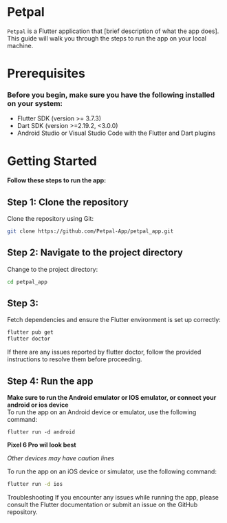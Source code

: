 # Petpal
`Petpal` is a Flutter application that [brief description of what the app does]. This guide will walk you through the steps to run the app on your local machine.

# Prerequisites
### Before you begin, make sure you have the following installed on your system:

- Flutter SDK (version >= 3.7.3)
- Dart SDK (version >=2.19.2, <3.0.0)
- Android Studio or Visual Studio Code with the Flutter and Dart plugins

# Getting Started
#### Follow these steps to run the app:

## Step 1: Clone the repository
Clone the repository using Git:
```bash
git clone https://github.com/Petpal-App/petpal_app.git
```

## Step 2: Navigate to the project directory
Change to the project directory:
```bash
cd petpal_app
```

## Step 3:
Fetch dependencies and ensure the Flutter environment is set up correctly:
```bash
flutter pub get
flutter doctor
```
If there are any issues reported by flutter doctor, follow the provided instructions to resolve them before proceeding.

## Step 4: Run the app
**Make sure to run the Android emulator or IOS emulator, or connect your android or ios device**<br/>
To run the app on an Android device or emulator, use the following command:

```
flutter run -d android
```
**Pixel 6 Pro wil look best**

_Other devices may have caution lines_

To run the app on an iOS device or simulator, use the following command:
```bash
flutter run -d ios
```

Troubleshooting
If you encounter any issues while running the app, please consult the Flutter documentation or submit an issue on the GitHub repository.


